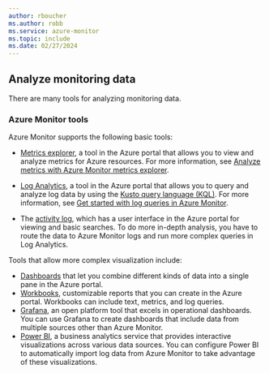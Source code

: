 ```yaml
---
author: rboucher
ms.author: robb
ms.service: azure-monitor
ms.topic: include
ms.date: 02/27/2024
---
```


## Analyze monitoring data

There are many tools for analyzing monitoring data.

### Azure Monitor tools

Azure Monitor supports the following basic tools:

- [Metrics explorer](/azure/azure-monitor/essentials/metrics-getting-started), a tool in the Azure portal that allows you to view and analyze metrics for Azure resources. For more information, see [Analyze metrics with Azure Monitor metrics explorer](/azure/azure-monitor/essentials/metrics-getting-started).

- [Log Analytics](/azure/azure-monitor/learn/quick-create-workspace), a tool in the Azure portal that allows you to query and analyze log data by using the [Kusto query language (KQL)](/azure/data-explorer/kusto/query). For more information, see [Get started with log queries in Azure Monitor](/azure/azure-monitor/logs/get-started-queries).

- The [activity log](/azure/azure-monitor/essentials/activity-log), which has a user interface in the Azure portal for viewing and basic searches. To do more in-depth analysis, you have to route the data to Azure Monitor logs and run more complex queries in Log Analytics.

Tools that allow more complex visualization include:

- [Dashboards](/azure/azure-monitor/visualize/tutorial-logs-dashboards) that let you combine different kinds of data into a single pane in the Azure portal.
- [Workbooks](/azure/azure-monitor/visualize/workbooks-overview), customizable reports that you can create in the Azure portal. Workbooks can include text, metrics, and log queries.
- [Grafana](/azure/azure-monitor/visualize/grafana-plugin), an open platform tool that excels in operational dashboards. You can use Grafana to create dashboards that include data from multiple sources other than Azure Monitor.
- [Power BI](/azure/azure-monitor/logs/log-powerbi), a business analytics service that provides interactive visualizations across various data sources.  You can configure Power BI to automatically import log data from Azure Monitor to take advantage of these visualizations.

